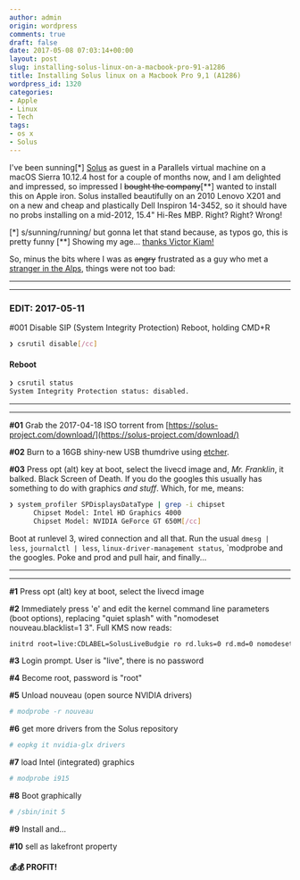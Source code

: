 ```yaml
---
author: admin
origin: wordpress
comments: true
draft: false
date: 2017-05-08 07:03:14+00:00
layout: post
slug: installing-solus-linux-on-a-macbook-pro-91-a1286
title: Installing Solus linux on a Macbook Pro 9,1 (A1286)
wordpress_id: 1320
categories:
- Apple
- Linux
- Tech
tags:
- os x
- Solus
---
```


I've been sunning[*] [Solus](https://solus-project.com) as guest in a Parallels virtual machine on a macOS Sierra 10.12.4 host for a couple of months now, and I am delighted and impressed, so impressed I ~~bought the company~~[**] wanted to install this on Apple iron. Solus installed beautifully on an 2010 Lenovo X201 and on a new and cheap and plastically Dell Inspiron 14-3452, so it should have no probs installing on a mid-2012, 15.4" Hi-Res MBP. Right? Right? Wrong!

[*] s/sunning/running/ but gonna let that stand because, as typos go, this is pretty funny
[**] Showing my age... [thanks Victor Kiam!](https://www.youtube.com/watch?v=qf22bddvLnc)

So, minus the bits where I was as ~~angry~~ frustrated as a guy who met a [stranger in the Alps](https://www.youtube.com/watch?v=4koLWPq2qDY&feature=youtu.be&t=1m21s), things were not too bad:

-----
-----

### **EDIT**: 2017-05-11
#001 Disable SIP (System Integrity Protection)
Reboot, holding CMD+R
```bash
❯ csrutil disable[/cc]
```

#### Reboot

```bash
❯ csrutil status
System Integrity Protection status: disabled.
```

-----
-----

**#01** Grab the 2017-04-18 ISO torrent from [https://solus-project.com/download/](https://solus-project.com/download/)

**#02** Burn to a 16GB shiny-new USB thumdrive using [etcher](https://etcher.io/).

**#03** Press opt (alt) key at boot, select the livecd image
and, *Mr. Franklin*, it balked. Black Screen of Death. If you do the googles this usually has something to do with graphics *and stuff*. Which, for me, means:

```bash
❯ system_profiler SPDisplaysDataType | grep -i chipset
      Chipset Model: Intel HD Graphics 4000
      Chipset Model: NVIDIA GeForce GT 650M[/cc]
```

Boot at runlevel 3, wired connection and all that. Run the usual `dmesg | less`, `journalctl | less`, `linux-driver-management status`, `modprobe and the googles. Poke and prod and pull hair, and finally...

-----
-----

**#1** Press opt (alt) key at boot, select the livecd image

**#2** Immediately press 'e' and edit the kernel command line parameters (boot options), replacing "quiet splash" with "nomodeset nouveau.blacklist=1 3". Full KMS now reads:

```bash
initrd root=live:CDLABEL=SolusLiveBudgie ro rd.luks=0 rd.md=0 nomodeset nouveau.blacklist=1 text 3
```

**#3** Login prompt. User is "live", there is no password

**#4** Become root, password is "root"

**#5** Unload nouveau (open source NVIDIA drivers) 

```bash
# modprobe -r nouveau
```
**#6** get more drivers from the Solus repository

```bash
# eopkg it nvidia-glx drivers
```

**#7** load Intel (integrated) graphics

```bash
# modprobe i915
```

**#8** Boot graphically

```bash
# /sbin/init 5
```

**#9** Install and...

**#10** sell as lakefront property

#### 💰💰 PROFIT!

